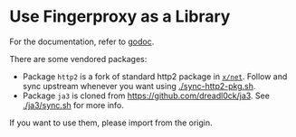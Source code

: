 # Use Fingerproxy as a Library

For the documentation, refer to [godoc](https://pkg.go.dev/github.com/wi1dcard/fingerproxy/pkg).

There are some vendored packages:

- Package `http2` is a fork of standard http2 package in [`x/net`](https://github.com/golang/net/tree/master/http2). Follow and sync upstream whenever you want using [./sync-http2-pkg.sh](./sync-http2-pkg.sh).
- Package `ja3` is cloned from <https://github.com/dreadl0ck/ja3>. See [./ja3/sync.sh]([./ja3/sync.sh) for more info.

If you want to use them, please import from the origin.
